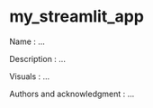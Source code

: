 # my_streamlit_app

Name : ...

Description : ...

Visuals : ...

Authors and acknowledgment : ...

